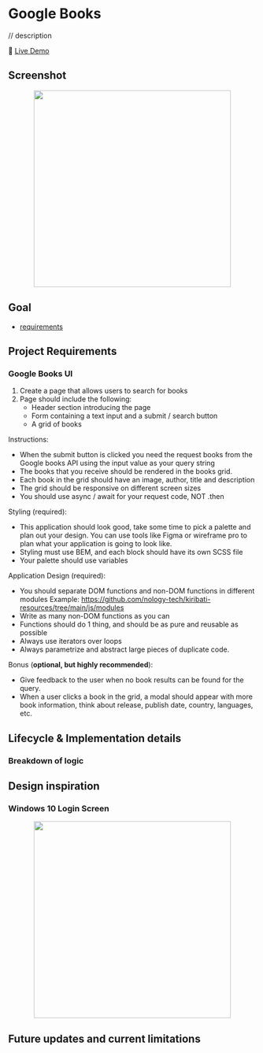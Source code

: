 # Google Books

// description

🔗 [Live Demo](https://erikryan-s.github.io/google-books/)

## Screenshot

<p align="center">
    <img src="https://i.gyazo.com/578f31bac6614ed3443c47b0a8e8b9d1.jpg" height="400">
</p>

## Goal

-   [requirements](#project-requirements)

## Project Requirements

### Google Books UI

1. Create a page that allows users to search for books
2. Page should include the following:
    - Header section introducing the page
    - Form containing a text input and a submit / search button
    - A grid of books

Instructions:

-   When the submit button is clicked you need the request books from the Google books API using the input value as your query string
-   The books that you receive should be rendered in the books grid.
-   Each book in the grid should have an image, author, title and description
-   The grid should be responsive on different screen sizes
-   You should use async / await for your request code, NOT .then

Styling (required):

-   This application should look good, take some time to pick a palette and plan out your design. You can use tools like Figma or wireframe pro to plan what your application is going to look like.
-   Styling must use BEM, and each block should have its own SCSS file
-   Your palette should use variables

Application Design (required):

-   You should separate DOM functions and non-DOM functions in different modules Example: https://github.com/nology-tech/kiribati-resources/tree/main/js/modules
-   Write as many non-DOM functions as you can
-   Functions should do 1 thing, and should be as pure and reusable as possible
-   Always use iterators over loops
-   Always parametrize and abstract large pieces of duplicate code.

Bonus (**optional, but highly recommended**):

-   Give feedback to the user when no book results can be found for the query.
-   When a user clicks a book in the grid, a modal should appear with more book information, think about release, publish date, country, languages, etc.

## Lifecycle & Implementation details

### Breakdown of logic

## Design inspiration

### Windows 10 Login Screen

<p align="center">
    <img src="https://thurrott.s3.amazonaws.com/2018/09/windows-10-skip-ahead.jpg" height="400">
</p>

## Future updates and current limitations
